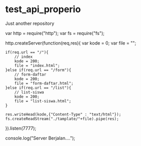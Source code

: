 # test_api_properio
Just another repository


var http = require("http");
var fs = require("fs");

http.createServer(function(req,res){
    var kode = 0;
    var file = "";

    if(req.url == "/"){
        // index
        kode = 200;
        file = "index.html";
    }else if(req.url == "/form"){
        // form-daftar
        kode = 200;
        file = "form-daftar.html";
    }else if(req.url == "/list"){
        // list-siswa
        kode = 200;
        file = "list-siswa.html";
    }

    res.writeHead(kode,{"Content-Type" : "text/html"});
    fs.createReadStream("./tamplate/"+file).pipe(res);
}).listen(7777);

console.log("Server Berjalan....");
